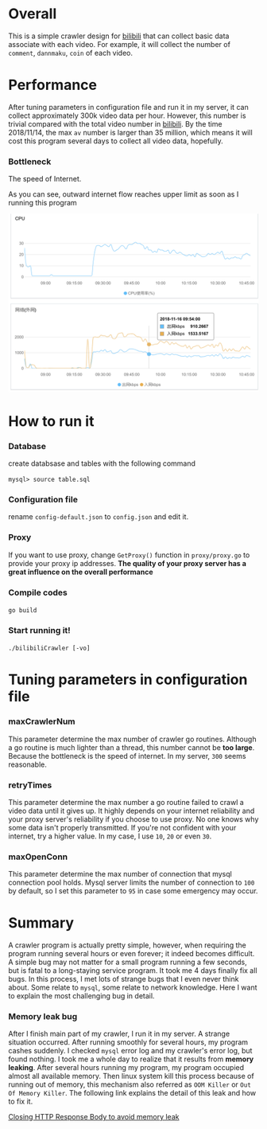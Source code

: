 # Overall

This is a simple crawler design for [bilibili](www.bilibili.com) that can collect basic data associate with each video. For example, it will collect the number of `comment`, `dannmaku`, `coin` of each video.

# Performance
After tuning parameters in configuration file and run it in my server, it can collect approximately 300k video data per hour. However, this number is trivial compared with the total video number in [bilibili](www.bilibili.com). By the time 2018/11/14, the max `av` number is larger than 35 million, which means it will cost this program several days to collect all video data, hopefully.

### Bottleneck

The speed of Internet. 

As you can see, outward internet flow reaches upper limit as soon as I running this program

![](assets/monitor.png)

# How to run it

### Database

create databsase and tables with the following command

`mysql> source table.sql`

### Configuration file

rename `config-default.json` to `config.json` and edit it.

### Proxy

If you want to use proxy, change `GetProxy()` function in `proxy/proxy.go` to provide your proxy ip addresses. **The quality of your proxy server has a great influence on the overall performance**

### Compile codes

`go build`

### Start running it!

`./bilibiliCrawler [-vo]`


# Tuning parameters in configuration file

### maxCrawlerNum

This parameter determine the max number of crawler go routines. Although a go routine is much lighter than a thread, this number cannot be **too large**. Because the bottleneck is the speed of internet. In my server, `300` seems reasonable. 

### retryTimes

This parameter determine the max number a go routine failed to crawl a video data until it gives up. It highly depends on your internet reliability and your proxy server's reliability if you choose to use proxy. No one knows why some data isn't properly transmitted. If you're not confident with your internet, try a higher value. In my case, I use `10`, `20` or even `30`.

### maxOpenConn

This parameter determine the max number of connection that mysql connection pool holds. Mysql server limits the number of connection to `100` by default, so I set this parameter to `95` in case some emergency may occur.

# Summary

A crawler program is actually pretty simple, however, when requiring the program running several hours or even forever; it indeed becomes difficult. A simple bug may not matter for a small program running a few seconds, but is fatal to a long-staying service program. It took me 4 days finally fix all bugs. In this process, I met lots of strange bugs that I even never think about. Some relate to `mysql`, some relate to network knowledge. Here I want to explain the most challenging bug in detail. 

### Memory leak bug

After I finish main part of my crawler, I run it in my server. A strange situation occurred. After running smoothly for several hours, my program cashes suddenly. I checked `mysql` error log and my crawler's error log, but found nothing. I took me a whole day to realize that it results from **memory leaking**. After several hours running my program, my program occupied almost all available memory. Then linux system kill this process because of running out of memory, this mechanism also referred as `OOM Killer` or `Out Of Memory Killer`. The following link explains the detail of this leak and how to fix it.

[Closing HTTP Response Body to avoid memory leak](http://devs.cloudimmunity.com/gotchas-and-common-mistakes-in-go-golang/index.html#close_http_resp_body)